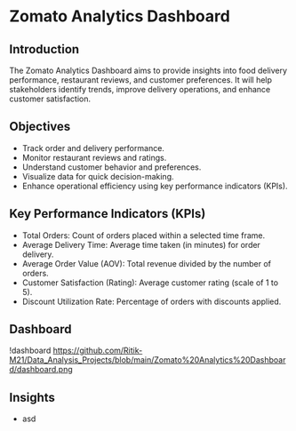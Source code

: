 # Zomato Analytics Dashboard

## Introduction
The Zomato Analytics Dashboard aims to provide insights into food delivery performance, restaurant reviews, and customer preferences. It will help stakeholders identify trends, improve delivery operations, and enhance customer satisfaction.

## Objectives
- Track order and delivery performance.
- Monitor restaurant reviews and ratings.
- Understand customer behavior and preferences.
- Visualize data for quick decision-making.
- Enhance operational efficiency using key performance indicators (KPIs).

## Key Performance Indicators (KPIs)
- Total Orders: Count of orders placed within a selected time frame.
- Average Delivery Time: Average time taken (in minutes) for order delivery.
- Average Order Value (AOV): Total revenue divided by the number of orders.
- Customer Satisfaction (Rating): Average customer rating (scale of 1 to 5).
- Discount Utilization Rate: Percentage of orders with discounts applied.

## Dashboard
!dashboard
https://github.com/Ritik-M21/Data_Analysis_Projects/blob/main/Zomato%20Analytics%20Dashboard/dashboard.png
## Insights
- asd
